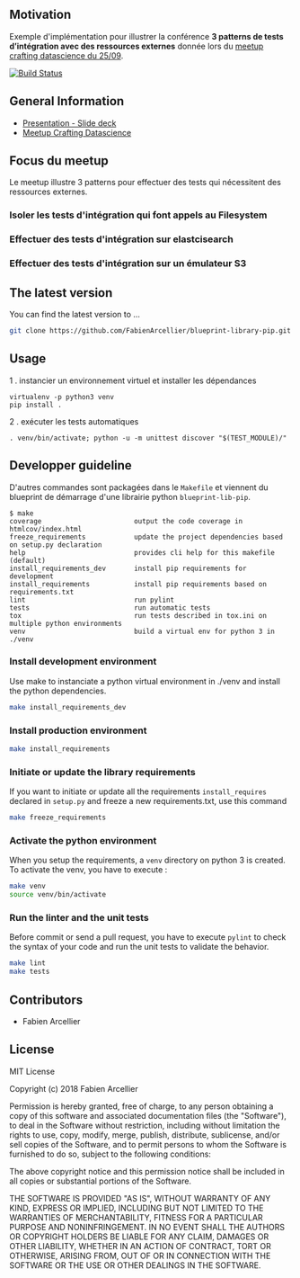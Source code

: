 ## Motivation

Exemple d'implémentation pour illustrer la conférence **3 patterns de tests d’intégration avec des ressources externes**
donnée lors du [meetup crafting datascience du 25/09](https://www.meetup.com/fr-FR/crafting-datascience/events/264211988/).

[![Build Status](https://travis-ci.org/FabienArcellier/blueprint-library-pip.svg?branch=master)](https://travis-ci.org/FabienArcellier/blueprint-library-pip)

## General Information

* [Presentation - Slide deck](https://fr.slideshare.net/FabienArcellier/3-patterns-de-tests-dintgration-avec-des-ressources-externes/FabienArcellier/3-patterns-de-tests-dintgration-avec-des-ressources-externes)
* [Meetup Crafting Datascience](https://www.meetup.com/fr-FR/crafting-datascience/)

## Focus du meetup

Le meetup illustre 3 patterns pour effectuer des tests
qui nécessitent des ressources externes.

### Isoler les tests d'intégration qui font appels au Filesystem

### Effectuer des tests d'intégration sur elastcisearch

### Effectuer des tests d'intégration sur un émulateur S3

## The latest version

You can find the latest version to ...

```bash
git clone https://github.com/FabienArcellier/blueprint-library-pip.git
```

## Usage

1 . instancier un environnement virtuel et installer les dépendances

```
virtualenv -p python3 venv
pip install .
```

2 . exécuter les tests automatiques

```
. venv/bin/activate; python -u -m unittest discover "$(TEST_MODULE)/"
```

## Developper guideline

D'autres commandes sont packagées dans le `Makefile` et viennent du blueprint de démarrage
d'une librairie python ``blueprint-lib-pip``.

```
$ make
coverage                       output the code coverage in htmlcov/index.html
freeze_requirements            update the project dependencies based on setup.py declaration
help                           provides cli help for this makefile (default)
install_requirements_dev       install pip requirements for development
install_requirements           install pip requirements based on requirements.txt
lint                           run pylint
tests                          run automatic tests
tox                            run tests described in tox.ini on multiple python environments
venv                           build a virtual env for python 3 in ./venv
```

### Install development environment

Use make to instanciate a python virtual environment in ./venv and install the
python dependencies.

```bash
make install_requirements_dev
```

### Install production environment

```bash
make install_requirements
```

### Initiate or update the library requirements

If you want to initiate or update all the requirements `install_requires` declared in `setup.py`
and freeze a new requirements.txt, use this command

```bash
make freeze_requirements
```

### Activate the python environment

When you setup the requirements, a `venv` directory on python 3 is created.
To activate the venv, you have to execute :

```bash
make venv
source venv/bin/activate
```

### Run the linter and the unit tests

Before commit or send a pull request, you have to execute `pylint` to check the syntax
of your code and run the unit tests to validate the behavior.

```bash
make lint
make tests
```

## Contributors

* Fabien Arcellier

## License

MIT License

Copyright (c) 2018 Fabien Arcellier

Permission is hereby granted, free of charge, to any person obtaining a copy
of this software and associated documentation files (the "Software"), to deal
in the Software without restriction, including without limitation the rights
to use, copy, modify, merge, publish, distribute, sublicense, and/or sell
copies of the Software, and to permit persons to whom the Software is
furnished to do so, subject to the following conditions:

The above copyright notice and this permission notice shall be included in all
copies or substantial portions of the Software.

THE SOFTWARE IS PROVIDED "AS IS", WITHOUT WARRANTY OF ANY KIND, EXPRESS OR
IMPLIED, INCLUDING BUT NOT LIMITED TO THE WARRANTIES OF MERCHANTABILITY,
FITNESS FOR A PARTICULAR PURPOSE AND NONINFRINGEMENT. IN NO EVENT SHALL THE
AUTHORS OR COPYRIGHT HOLDERS BE LIABLE FOR ANY CLAIM, DAMAGES OR OTHER
LIABILITY, WHETHER IN AN ACTION OF CONTRACT, TORT OR OTHERWISE, ARISING FROM,
OUT OF OR IN CONNECTION WITH THE SOFTWARE OR THE USE OR OTHER DEALINGS IN THE
SOFTWARE.
